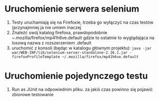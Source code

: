 # Uruchomienie serwera selenium #
  1. Testy uruchamiają się na Firefoxie, trzeba go wyłączyć na czas testów (przynajmniej ja nie umiem inaczej
  1. Znaleźć swój katalog firefoxa, prawdopodobnie ~.mozilla/firefox/mp41h6ve.default gdzie to ostatnie to wyglądająca na losową nazwa z rozszerzeniem .default
  1. uruchomić z konsoli (będąc w katalogu głównym projektu):
` java -jar war/WEB-INF/lib/selenium-server-standalone-2.16.1.jar -firefoxProfileTemplate ~/.mozilla/firefox/mp41h6ve.default `

# Uruchomienie pojedynczego testu #
  1. Run as JUnit na odpowiednim pliku. za jakiś czas powinno się pojawić zbiorowe testowanie
